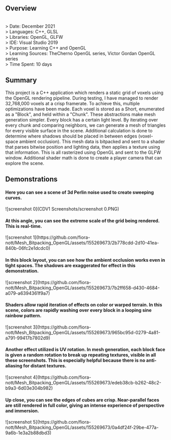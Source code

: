 <h2>Overview</h2>
<br>> Date: December 2021
<br>> Languages: C++, GLSL
<br>> Libraries: OpenGL, GLFW
<br>> IDE: Visual Studio 2019
<br>> Purpose: Learning C++ and OpenGL
<br>> Learning Sources: TheCherno OpenGL series, Victor Gordan OpenGL series
<br>> Time Spent: 10 days

<h2>Summary</h2>
<p>
 This project is a C++ application which renders a static grid of voxels using the OpenGL rendering pipeline. During testing, I have managed to render 32,768,000 voxels at a crisp framerate. To achieve this, multiple optimizations have been made. Each voxel is stored as a Short, enumerated as a "Block", and held within a "Chunk". These abstractions make mesh generation simpler. Every block has a certain light level. By iterating over every chunk and comparing neighbors, we can generate a mesh of triangles for every visible surface in the scene. Additional calculation is done to determine where shadows should be placed in between edges (voxel-space ambient occlusion). This mesh data is bitpacked and sent to a shader that parses bitwise position and lighting data, then applies a texture using that information. This is all rasterized using OpenGL and sent to the GLFW window. Additional shader math is done to create a player camera that can explore the scene. 
</p>

<h2>Demonstrations</h2>

<h4>Here you can see a scene of 3d Perlin noise used to create sweeping curves.</h4>
![screenshot 0](CDV1 Screenshots/screenshot 0.PNG)

<h4>At this angle, you can see the extreme scale of the grid being rendered. This is real-time.</h4>
![screenshot 1](https://github.com/fiora-nott/Mesh_Bitpacking_OpenGL/assets/155269673/2b778cdd-2d10-41ea-840b-06fc2e1dcdc0)

<h4>In this block layout, you can see how the ambient occlusion works even in tight spaces.
The shadows are exaggerated for effect in this demonstration.
</h4>
![screenshot 2](https://github.com/fiora-nott/Mesh_Bitpacking_OpenGL/assets/155269673/7b2ff658-d430-4684-a079-a6394361f9a7)

<h4>Shaders allow rapid iteration of effects on color or warped terrain. In this scene, colors are rapidly
washing over every block in a looping sine rainbow pattern.</h4>
![screenshot 3](https://github.com/fiora-nott/Mesh_Bitpacking_OpenGL/assets/155269673/965bc95d-0279-4a81-a791-99417b7802d9)

<h4>Another effect utilized is UV rotation. In mesh generation, each block face is given a random
rotation to break up repeating textures, visible in all these screenshots. This is especially helpful 
because there is no anti-aliasing for distant textures.</h4>
![screenshot 4](https://github.com/fiora-nott/Mesh_Bitpacking_OpenGL/assets/155269673/edeb38cb-b262-48c2-b9a3-6d03e304b982)

<h4>Up close, you can see the edges of cubes are crisp. Near-parallel faces are still rendered in full color,
giving an intense experience of perspective and immersion.</h4>
![screenshot 5](https://github.com/fiora-nott/Mesh_Bitpacking_OpenGL/assets/155269673/0a4df24f-29be-477a-9a6b-1e3a2b88dbd3)
